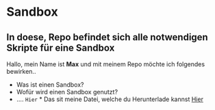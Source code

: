 
# Sandbox
## In doese, Repo befindet sich alle notwendigen Skripte für eine **Sandbox**

Hallo, mein Name ist **Max** und mit meinem Repo möchte ich folgendes bewirken..
- Was ist einen Sandbox?
- Wofür wird einen Sandbox genutzt?
- ....
`Hier` * Das sit meine Datei, welche du Herunterlade kannst
[Hier](https://www.google)